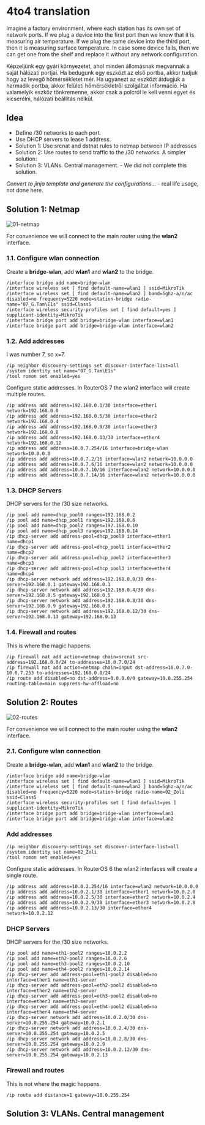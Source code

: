 # 4to4 translation

Imagine a factory environment, where each station has its own set of network ports. If we plug a device into the first port then we know that it is measuring air temperature. If we plug the same device into the third port, then it is measuring surface temperature. In case some device fails, then we can get one from the shelf and replace it without any network configuration.

Képzeljünk egy gyári környezetet, ahol minden állomásnak megvannak a saját hálózati portjai. Ha bedugunk egy eszközt az első portba, akkor tudjuk hogy az levegő hőmérsékletet mér. Ha ugyanezt az eszközt átdugjuk a harmadik portba, akkor felületi hőmérsékletről szolgáltat információ. Ha valamelyik eszköz tönkremenne, akkor csak a polcról le kell venni egyet és kicserélni, hálózati beállítás nélkül.

## Idea

* Define /30 networks to each port.
* Use DHCP servers to lease 1 address.
* Solution 1: Use srcnat and dstnat rules to netmap between IP addresses
* Solution 2: Use routes to send traffic to the /30 networks. A simpler solution:
* Solution 3: VLANs. Central management. - We did not complete this solution.

*Convert to jinja template and generate the configurations...* - real life usage, not done here.

## Solution 1: Netmap

![01-netmap](./hapaclite-img/4to4-01-netmap.drawio.png)

For convenience we will connect to the main router using the **wlan2** interface.

### 1.1. Configure wlan connection

Create a **bridge-wlan**, add **wlan1** and **wlan2** to the bridge.

```RouterOS
/interface bridge add name=bridge-wlan
/interface wireless set [ find default-name=wlan1 ] ssid=MikroTik
/interface wireless set [ find default-name=wlan2 ] band=5ghz-a/n/ac disabled=no frequency=5220 mode=station-bridge radio-name="07_G.Tam\E1s" ssid=Class5
/interface wireless security-profiles set [ find default=yes ] supplicant-identity=MikroTik
/interface bridge port add bridge=bridge-wlan interface=wlan1
/interface bridge port add bridge=bridge-wlan interface=wlan2
```

### 1.2. Add addresses

I was number 7, so x=7.

```RouterOS
/ip neighbor discovery-settings set discover-interface-list=all
/system identity set name="07_G.Tam\E1s"
/tool romon set enabled=yes
```

Configure static addresses. In RouterOS 7 the wlan2 interface will create multiple routes.

```RouterOS
/ip address add address=192.168.0.1/30 interface=ether1 network=192.168.0.0
/ip address add address=192.168.0.5/30 interface=ether2 network=192.168.0.4
/ip address add address=192.168.0.9/30 interface=ether3 network=192.168.0.8
/ip address add address=192.168.0.13/30 interface=ether4 network=192.168.0.12
/ip address add address=10.0.7.254/16 interface=bridge-wlan network=10.0.0.0
/ip address add address=10.0.7.2/16 interface=wlan2 network=10.0.0.0
/ip address add address=10.0.7.6/16 interface=wlan2 network=10.0.0.0
/ip address add address=10.0.7.10/16 interface=wlan2 network=10.0.0.0
/ip address add address=10.0.7.14/16 interface=wlan2 network=10.0.0.0
```

### 1.3. DHCP Servers

DHCP servers for the /30 size networks.

```RouterOS
/ip pool add name=dhcp_pool0 ranges=192.168.0.2
/ip pool add name=dhcp_pool1 ranges=192.168.0.6
/ip pool add name=dhcp_pool2 ranges=192.168.0.10
/ip pool add name=dhcp_pool3 ranges=192.168.0.14
/ip dhcp-server add address-pool=dhcp_pool0 interface=ether1 name=dhcp1
/ip dhcp-server add address-pool=dhcp_pool1 interface=ether2 name=dhcp2
/ip dhcp-server add address-pool=dhcp_pool2 interface=ether3 name=dhcp3
/ip dhcp-server add address-pool=dhcp_pool3 interface=ether4 name=dhcp4
/ip dhcp-server network add address=192.168.0.0/30 dns-server=192.168.0.1 gateway=192.168.0.1
/ip dhcp-server network add address=192.168.0.4/30 dns-server=192.168.0.5 gateway=192.168.0.5
/ip dhcp-server network add address=192.168.0.8/30 dns-server=192.168.0.9 gateway=192.168.0.9
/ip dhcp-server network add address=192.168.0.12/30 dns-server=192.168.0.13 gateway=192.168.0.13
```

### 1.4. Firewall and routes

This is where the magic happens.

```RouterOS
/ip firewall nat add action=netmap chain=srcnat src-address=192.168.0.0/24 to-addresses=10.0.7.0/24
/ip firewall nat add action=netmap chain=input dst-address=10.0.7.0-10.0.7.253 to-addresses=192.168.0.0/24
/ip route add disabled=no dst-address=0.0.0.0/0 gateway=10.0.255.254 routing-table=main suppress-hw-offload=no
```

## Solution 2: Routes

![02-routes](./hapaclite-img/4to4-02-route.drawio.png)

For convenience we will connect to the main router using the **wlan2** interface.

### 2.1. Configure wlan connection

Create a **bridge-wlan**, add **wlan1** and **wlan2** to the bridge.

```RouterOS
/interface bridge add name=bridge-wlan
/interface wireless set [ find default-name=wlan1 ] ssid=MikroTik
/interface wireless set [ find default-name=wlan2 ] band=5ghz-a/n/ac disabled=no frequency=5220 mode=station-bridge radio-name=02_Zoli ssid=Class5
/interface wireless security-profiles set [ find default=yes ] supplicant-identity=MikroTik
/interface bridge port add bridge=bridge-wlan interface=wlan1
/interface bridge port add bridge=bridge-wlan interface=wlan2
```

### Add addresses

```RouterOS
/ip neighbor discovery-settings set discover-interface-list=all
/system identity set name=02_Zoli
/tool romon set enabled=yes
```

Configure static addresses. In RouterOS 6 the wlan2 interfaces will create a single route.

```RouterOS
/ip address add address=10.0.2.254/16 interface=wlan2 network=10.0.0.0
/ip address add address=10.0.2.1/30 interface=ether1 network=10.0.2.0
/ip address add address=10.0.2.5/30 interface=ether2 network=10.0.2.4
/ip address add address=10.0.2.9/30 interface=ether3 network=10.0.2.8
/ip address add address=10.0.2.13/30 interface=ether4 network=10.0.2.12
```

### DHCP Servers

DHCP servers for the /30 size networks.

```RouterOS
/ip pool add name=eth1-pool2 ranges=10.0.2.2
/ip pool add name=eth2-pool2 ranges=10.0.2.6
/ip pool add name=eth3-pool2 ranges=10.0.2.10
/ip pool add name=eth4-pool2 ranges=10.0.2.14
/ip dhcp-server add address-pool=eth1-pool2 disabled=no interface=ether1 name=eth1-server
/ip dhcp-server add address-pool=eth2-pool2 disabled=no interface=ether2 name=eth2-server
/ip dhcp-server add address-pool=eth3-pool2 disabled=no interface=ether3 name=eth3-server
/ip dhcp-server add address-pool=eth4-pool2 disabled=no interface=ether4 name=eth4-server
/ip dhcp-server network add address=10.0.2.0/30 dns-server=10.0.255.254 gateway=10.0.2.1
/ip dhcp-server network add address=10.0.2.4/30 dns-server=10.0.255.254 gateway=10.0.2.5
/ip dhcp-server network add address=10.0.2.8/30 dns-server=10.0.255.254 gateway=10.0.2.9
/ip dhcp-server network add address=10.0.2.12/30 dns-server=10.0.255.254 gateway=10.0.2.13
```

### Firewall and routes

This is not where the magic happens.

```RouterOS
/ip route add distance=1 gateway=10.0.255.254
```

## Solution 3: VLANs. Central management
